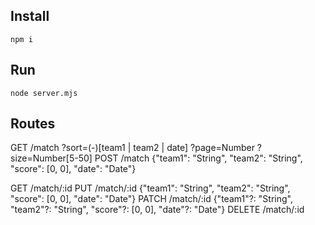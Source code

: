 ## Install

```
npm i
```

## Run

```
node server.mjs
```

## Routes

GET /match ?sort=(-)[team1 | team2 | date] ?page=Number ?size=Number[5-50]
POST /match {"team1": "String", "team2": "String", "score": [0, 0], "date": "Date"}

GET /match/:id
PUT /match/:id {"team1": "String", "team2": "String", "score": [0, 0], "date": "Date"}
PATCH /match/:id {"team1"?: "String", "team2"?: "String", "score"?: [0, 0], "date"?: "Date"}
DELETE /match/:id
